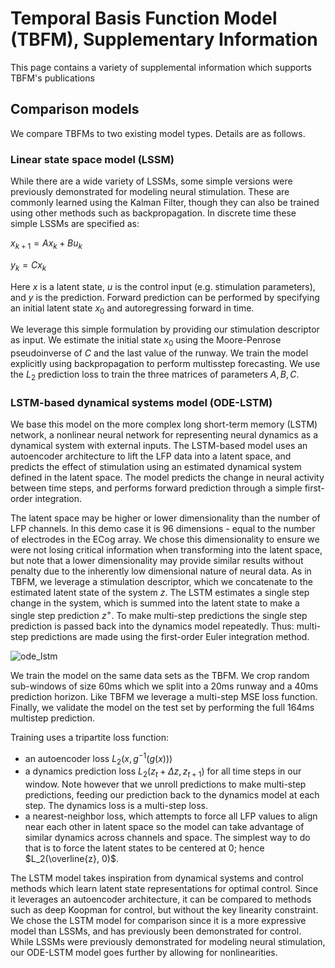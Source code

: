 # Temporal Basis Function Model (TBFM), Supplementary Information
This page contains a variety of supplemental information which supports TBFM's publications

## Comparison models
We compare TBFMs to two existing model types. Details are as follows.

### Linear state space model (LSSM)
While there are a wide variety of LSSMs, some simple versions were previously demonstrated for modeling neural stimulation. These are commonly learned using the Kalman Filter, though they can also be trained using other methods such as backpropagation. In discrete time these simple LSSMs are specified as:

$x_{k+1} = Ax_k + Bu_k$

$y_k = Cx_k$

Here $x$ is a latent state, $u$ is the control input (e.g. stimulation parameters), and $y$ is the prediction. Forward prediction can be performed by specifying an initial latent state $x_0$ and autoregressing forward in time.

We leverage this simple formulation by providing our stimulation descriptor as input. We estimate the initial state $x_0$ using the Moore-Penrose pseudoinverse of $C$ and the last value of the runway. We train the model explicitly using backpropagation to perform multisstep forecasting. We use the $L_2$ prediction loss to train the three matrices of parameters $A, B, C$.

### LSTM-based dynamical systems model (ODE-LSTM)
We base this model on the more complex long short-term memory (LSTM) network, a nonlinear neural network for representing neural dynamics as a dynamical system with external inputs. The LSTM-based model uses an autoencoder architecture to lift the LFP data into a latent space, and
 predicts the effect of stimulation using an estimated dynamical system defined in the latent space.  The model predicts the change in neural activity between time steps, and performs forward prediction through a simple first-order integration. 

The latent space may be higher or lower dimensionality than the number of LFP channels.
In this demo case it is 96 dimensions - equal to the number of electrodes in the ECog array. We chose this dimensionality to ensure we were not
losing critical information when transforming into the latent space, but note that a lower dimensionality may provide similar results without penalty due to the inherently low dimensional nature of neural data. As in TBFM, we leverage a stimulation descriptor, which we concatenate to the estimated latent state of the system $z$.
The LSTM estimates a single step change in the system, which is summed
into the latent state to make a single step prediction $z^+$. To make multi-step predictions the single step prediction is passed back into the dynamics model repeatedly. Thus: multi-step predictions are made using the first-order Euler integration method.

![ode_lstm](https://github.com/user-attachments/assets/72ae40a2-96db-4ba0-a390-e7403265544d)

We train the model on the same data sets as the TBFM. We crop random
sub-windows of size 60ms which we split into a 20ms runway and a
40ms prediction horizon. Like TBFM we leverage a multi-step MSE loss
function. Finally, we validate the model on the test set by performing
the full 164ms multistep prediction.

Training uses a tripartite loss function:

* an autoencoder loss $L_2(x, g^{-1}(g(x)))$
* a dynamics prediction loss $L_2(z_t + \Delta z, z_{t+1})$ for all time steps in our window. Note however that we
    unroll predictions to make multi-step predictions, feeding our
    prediction back to the dynamics model at each step. The dynamics
    loss is a multi-step loss.
* a nearest-neighbor loss, which attempts to force all LFP values to align near each other in latent space so the model can take advantage of similar dynamics across channels and space. The simplest way to do that is to force the latent states to be centered at 0; hence $L_2(\overline{z}, 0)$.

The LSTM model takes inspiration from dynamical systems and control methods which learn latent state representations for optimal control. Since it leverages an autoencoder architecture, it can be compared to methods such as deep Koopman for control, but without the key linearity constraint. We chose the LSTM model for comparison since it is a more expressive model than LSSMs, and has previously been demonstrated for control. While LSSMs were previously demonstrated for modeling neural stimulation, our ODE-LSTM model goes further by allowing for nonlinearities.
